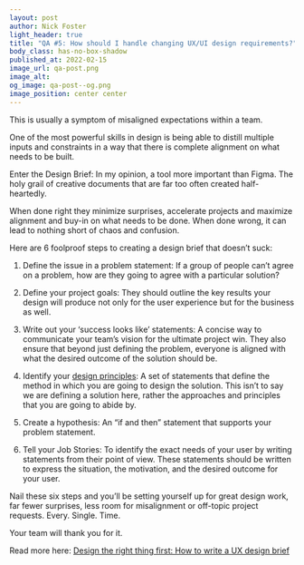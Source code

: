 ```yaml
---
layout: post
author: Nick Foster
light_header: true
title: "QA #5: How should I handle changing UX/UI design requirements?"
body_class: has-no-box-shadow
published_at: 2022-02-15
image_url: qa-post.png
image_alt:
og_image: qa-post--og.png
image_position: center center
---
```


This is usually a symptom of misaligned expectations within a team.

One of the most powerful skills in design is being able to distill multiple 
inputs and constraints in a way that there is complete alignment on what 
needs to be built.

Enter the Design Brief: In my opinion, a tool more important than Figma.
The holy grail of creative documents that are far too often created half-heartedly. 

When done right they minimize surprises, accelerate projects and maximize 
alignment and buy-in on what needs to be done. When done wrong, it can 
lead to nothing short of chaos and confusion. 

Here are 6 foolproof steps to creating a design brief that doesn’t suck:

1. Define the issue in a problem statement: If a group of people can’t agree 
on a problem, how are they going to agree with a particular solution? 

2. Define your project goals: They should outline the key results your design 
will produce not only for the user experience but for the business as well.

3. Write out your ‘success looks like’ statements: A concise way to 
communicate your team’s vision for the ultimate project win. They also ensure 
that beyond just defining the problem, everyone is aligned with what the 
desired outcome of the solution should be.

4. Identify your <a href="/2021/11/18/how-to-stop-defending-and-start-presenting-your-work/" target="_blank">design principles</a>: A set of statements that define the method in which you are going to design the solution. This isn’t to say we are 
defining a solution here, rather the approaches and principles that you are going to abide by.

5. Create a hypothesis: An “if and then” statement that supports your problem 
statement.

6. Tell your Job Stories: To identify the exact needs of your user by 
writing statements from their point of view. These statements should be written 
to express the situation, the motivation, and the desired outcome for your user.

Nail these six steps and you’ll be setting yourself up for great design work, 
far fewer surprises, less room for misalignment or off-topic project requests. 
Every. Single. Time.

Your team will thank you for it.


Read more here: <a href="/2021/11/18/how-to-write-ux-design-brief/" target="_blank">Design the right thing first: How to write a UX design brief</a>
